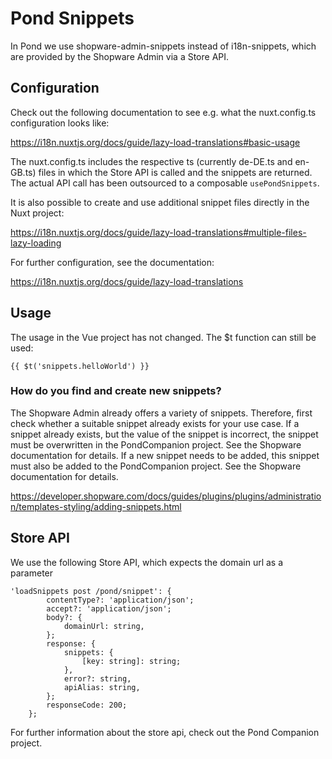 # Pond Snippets

In Pond we use shopware-admin-snippets instead of i18n-snippets, which are provided by the Shopware Admin via a Store API.

## Configuration

Check out the following documentation to see e.g. what the nuxt.config.ts configuration looks like:

https://i18n.nuxtjs.org/docs/guide/lazy-load-translations#basic-usage


The nuxt.config.ts includes the respective ts (currently de-DE.ts and en-GB.ts) files in which the Store API is called and the snippets are returned.
The actual API call has been outsourced to a composable `usePondSnippets`. 

It is also possible to create and use additional snippet files directly in the Nuxt project:

https://i18n.nuxtjs.org/docs/guide/lazy-load-translations#multiple-files-lazy-loading

For further configuration, see the documentation:

https://i18n.nuxtjs.org/docs/guide/lazy-load-translations

## Usage

The usage in the Vue project has not changed. The $t function can still be used:

```
{{ $t('snippets.helloWorld') }}
```

### How do you find and create new snippets?

The Shopware Admin already offers a variety of snippets. Therefore, first check whether a suitable snippet already exists for your use case.
If a snippet already exists, but the value of the snippet is incorrect, the snippet must be overwritten in the PondCompanion project. See the Shopware documentation for details.
If a new snippet needs to be added, this snippet must also be added to the PondCompanion project. See the Shopware documentation for details.

https://developer.shopware.com/docs/guides/plugins/plugins/administration/templates-styling/adding-snippets.html

## Store API

We use the following Store API, which expects the domain url as a parameter

```
'loadSnippets post /pond/snippet': {
        contentType?: 'application/json';
        accept?: 'application/json';
        body?: {
            domainUrl: string,
        };
        response: {
            snippets: {
                [key: string]: string;
            },
            error?: string,
            apiAlias: string,
        };
        responseCode: 200;
    };
```

For further information about the store api, check out the Pond Companion project.